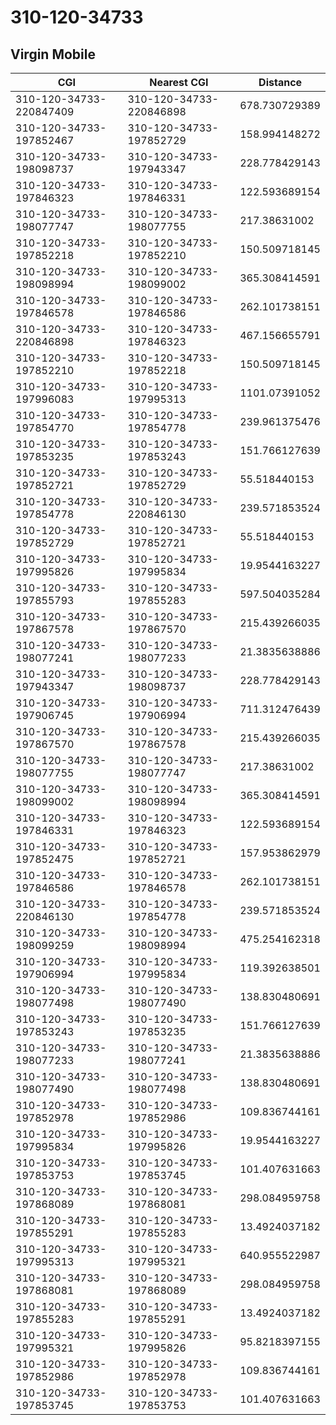 # 310-120-34733
## Virgin Mobile


| CGI | Nearest CGI | Distance |
|-----|-------------|----------|
| 310-120-34733-220847409 | 310-120-34733-220846898 | 678.730729389 |
| 310-120-34733-197852467 | 310-120-34733-197852729 | 158.994148272 |
| 310-120-34733-198098737 | 310-120-34733-197943347 | 228.778429143 |
| 310-120-34733-197846323 | 310-120-34733-197846331 | 122.593689154 |
| 310-120-34733-198077747 | 310-120-34733-198077755 | 217.38631002 |
| 310-120-34733-197852218 | 310-120-34733-197852210 | 150.509718145 |
| 310-120-34733-198098994 | 310-120-34733-198099002 | 365.308414591 |
| 310-120-34733-197846578 | 310-120-34733-197846586 | 262.101738151 |
| 310-120-34733-220846898 | 310-120-34733-197846323 | 467.156655791 |
| 310-120-34733-197852210 | 310-120-34733-197852218 | 150.509718145 |
| 310-120-34733-197996083 | 310-120-34733-197995313 | 1101.07391052 |
| 310-120-34733-197854770 | 310-120-34733-197854778 | 239.961375476 |
| 310-120-34733-197853235 | 310-120-34733-197853243 | 151.766127639 |
| 310-120-34733-197852721 | 310-120-34733-197852729 | 55.518440153 |
| 310-120-34733-197854778 | 310-120-34733-220846130 | 239.571853524 |
| 310-120-34733-197852729 | 310-120-34733-197852721 | 55.518440153 |
| 310-120-34733-197995826 | 310-120-34733-197995834 | 19.9544163227 |
| 310-120-34733-197855793 | 310-120-34733-197855283 | 597.504035284 |
| 310-120-34733-197867578 | 310-120-34733-197867570 | 215.439266035 |
| 310-120-34733-198077241 | 310-120-34733-198077233 | 21.3835638886 |
| 310-120-34733-197943347 | 310-120-34733-198098737 | 228.778429143 |
| 310-120-34733-197906745 | 310-120-34733-197906994 | 711.312476439 |
| 310-120-34733-197867570 | 310-120-34733-197867578 | 215.439266035 |
| 310-120-34733-198077755 | 310-120-34733-198077747 | 217.38631002 |
| 310-120-34733-198099002 | 310-120-34733-198098994 | 365.308414591 |
| 310-120-34733-197846331 | 310-120-34733-197846323 | 122.593689154 |
| 310-120-34733-197852475 | 310-120-34733-197852721 | 157.953862979 |
| 310-120-34733-197846586 | 310-120-34733-197846578 | 262.101738151 |
| 310-120-34733-220846130 | 310-120-34733-197854778 | 239.571853524 |
| 310-120-34733-198099259 | 310-120-34733-198098994 | 475.254162318 |
| 310-120-34733-197906994 | 310-120-34733-197995834 | 119.392638501 |
| 310-120-34733-198077498 | 310-120-34733-198077490 | 138.830480691 |
| 310-120-34733-197853243 | 310-120-34733-197853235 | 151.766127639 |
| 310-120-34733-198077233 | 310-120-34733-198077241 | 21.3835638886 |
| 310-120-34733-198077490 | 310-120-34733-198077498 | 138.830480691 |
| 310-120-34733-197852978 | 310-120-34733-197852986 | 109.836744161 |
| 310-120-34733-197995834 | 310-120-34733-197995826 | 19.9544163227 |
| 310-120-34733-197853753 | 310-120-34733-197853745 | 101.407631663 |
| 310-120-34733-197868089 | 310-120-34733-197868081 | 298.084959758 |
| 310-120-34733-197855291 | 310-120-34733-197855283 | 13.4924037182 |
| 310-120-34733-197995313 | 310-120-34733-197995321 | 640.955522987 |
| 310-120-34733-197868081 | 310-120-34733-197868089 | 298.084959758 |
| 310-120-34733-197855283 | 310-120-34733-197855291 | 13.4924037182 |
| 310-120-34733-197995321 | 310-120-34733-197995826 | 95.8218397155 |
| 310-120-34733-197852986 | 310-120-34733-197852978 | 109.836744161 |
| 310-120-34733-197853745 | 310-120-34733-197853753 | 101.407631663 |
